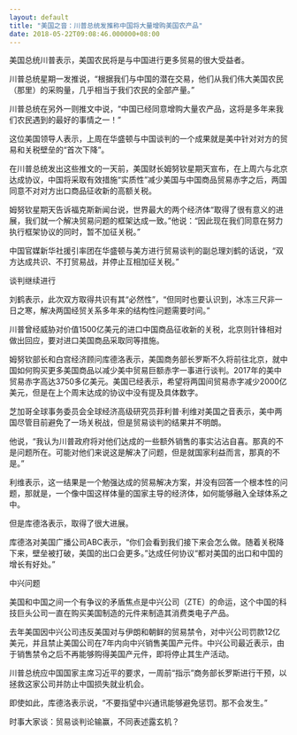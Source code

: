 ```yaml
---
layout: default
title: "美国之音：川普总统发推称中国将大量增购美国农产品"
date: 2018-05-22T09:08:46.000000+08:00
---
```


美国总统川普表示，美国农民将是与中国进行更多贸易的很大受益者。

川普总统星期一发推说，“根据我们与中国的潜在交易，他们从我们伟大美国农民（那里）的采购量，几乎相当于我们农民的全部产量。”

川普总统在另外一则推文中说，“中国已经同意增购大量农产品，这将是多年来我们农民遇到的最好的事情之一！”

这位美国领导人表示，上周在华盛顿与中国谈判的一个成果就是美中针对对方的贸易和关税壁垒的“首次下降”。

在川普总统发出这些推文的一天前，美国财长姆努钦星期天宣布，在上周六与北京达成协议，中国将采取有效措施“实质性”减少美国与中国商品贸易赤字之后，两国同意不对对方出口商品征收新的高额关税。

姆努钦星期天告诉福克斯新闻台说，世界最大的两个经济体“取得了很有意义的进展，我们就一个解决贸易问题的框架达成一致。”他说：“因此现在我们同意在努力执行框架协议的同时，暂不加征关税。”

中国官媒新华社援引率团在华盛顿与美方进行贸易谈判的副总理刘鹤的话说，“双方达成共识、不打贸易战，并停止互相加征关税。”

谈判继续进行

刘鹤表示，此次双方取得共识有其“必然性”，“但同时也要认识到，冰冻三尺非一日之寒，解决两国经贸关系多年来的结构性问题需要时间。”

川普曾经威胁对价值1500亿美元的进口中国商品征收新的关税，北京则针锋相对做出回应，要对进口美国商品采取同等措施。

姆努钦部长和白宫经济顾问库德洛表示，美国商务部长罗斯不久将前往北京，就中国如何购买更多美国商品以减少美中贸易巨额赤字一事进行谈判。2017年的美中贸易赤字高达3750多亿美元。美国已经表示，希望将两国间贸易赤字减少2000亿美元，但是在上个周末达成的协议中没有提及具体数字。

芝加哥全球事务委员会全球经济高级研究员菲利普·利维对美国之音表示，美中两国尽管目前避免了一场关税战，但是贸易谈判的结果并不明朗。

他说，“我认为川普政府将对他们达成的一些额外销售的事实沾沾自喜。那真的不是问题所在。可能对他们来说这是解决了问题，但是就国家利益而言，那真的不是。”

利维表示，这一结果是一个勉强达成的贸易解决方案，并没有回答一个根本性的问题，那就是，一个像中国这样体量的国家主导的经济体，如何能够融入全球体系之中。

但是库德洛表示，取得了很大进展。

库德洛对美国广播公司ABC表示，“你们会看到我们接下来会怎么做。随着关税降下来，壁垒被打破，美国的出口会更多。”达成任何协议“都对美国的出口和中国的增长有好处。”

中兴问题

美国和中国之间一个有争议的矛盾焦点是中兴公司（ZTE）的命运，这个中国的科技巨头公司一直在购买美国制造的元件来制造其消费类电子产品。

去年美国因中兴公司违反美国对与伊朗和朝鲜的贸易禁令，对中兴公司罚款12亿美元，并且禁止美国公司在7年内向中兴销售美国产元件。中兴公司最近表示，由于销售禁令之后不再能够购得美国产元件，即将停止其生产活动。

川普总统应中国国家主席习近平的要求，一周前“指示”商务部长罗斯进行干预，以拯救这家公司并防止中国损失就业机会。

即使如此，库德洛表示说，“不要指望中兴通讯能够避免惩罚。那不会发生。”


时事大家谈：贸易谈判论输赢，不同表述露玄机？

